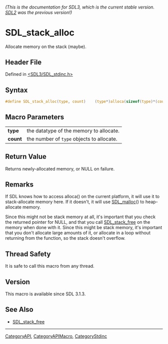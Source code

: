 ###### (This is the documentation for SDL3, which is the current stable version. [SDL2](https://wiki.libsdl.org/SDL2/) was the previous version!)
# SDL_stack_alloc

Allocate memory on the stack (maybe).

## Header File

Defined in [<SDL3/SDL_stdinc.h>](https://github.com/libsdl-org/SDL/blob/main/include/SDL3/SDL_stdinc.h)

## Syntax

```c
#define SDL_stack_alloc(type, count)    (type*)alloca(sizeof(type)*(count))
```

## Macro Parameters

|           |                                           |
| --------- | ----------------------------------------- |
| **type**  | the datatype of the memory to allocate.   |
| **count** | the number of `type` objects to allocate. |

## Return Value

Returns newly-allocated memory, or NULL on failure.

## Remarks

If SDL knows how to access alloca() on the current platform, it will use it
to stack-allocate memory here. If it doesn't, it will use
[SDL_malloc](SDL_malloc)() to heap-allocate memory.

Since this might not be stack memory at all, it's important that you check
the returned pointer for NULL, and that you call
[SDL_stack_free](SDL_stack_free) on the memory when done with it. Since
this might be stack memory, it's important that you don't allocate large
amounts of it, or allocate in a loop without returning from the function,
so the stack doesn't overflow.

## Thread Safety

It is safe to call this macro from any thread.

## Version

This macro is available since SDL 3.1.3.

## See Also

- [SDL_stack_free](SDL_stack_free)

----
[CategoryAPI](CategoryAPI), [CategoryAPIMacro](CategoryAPIMacro), [CategoryStdinc](CategoryStdinc)

